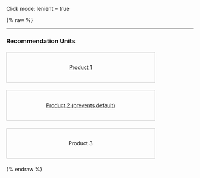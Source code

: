 ---
---

Click mode: lenient = true

{% raw %}
<style>
  .list {
    list-style: none;
    margin: 20px 0;
    padding: 0;
    width: 400px;
  }
  .item {
    height: 80px;
    margin: 20px 0;
    border: 1px solid #CCC;
    display: flex;
    flex-direction: column;
    justify-content: center;
    align-items: center;
    user-select: none;
  }
</style>
<hr>
<section>
  <h3>Recommendation Units</h3>
  <miso-recommendation unit-id="unit-1">
    <miso-products>
      <ul class="list">
        <li id="product-1" class="item" data-miso-product-id="product-1">
          <a href="#">Product 1</a>
        </li>
        <li id="product-2" class="item" data-miso-product-id="product-2">
          <a href="#">Product 2 (prevents default)</a>
        </li>
        <li id="product-3" class="item" data-miso-product-id="product-3">
          <span>Product 3</span>
        </li>
      </ul>
    </miso-products>
  </miso-recommendation>
</section>
<script>
document.querySelector('[data-miso-product-id="product-2"]').addEventListener('click', e => e.preventDefault());
</script>
<script>
const misocmd = window.misocmd || (window.misocmd = []);
misocmd.push(() => {
  MisoClient.plugins.use('std:ui');
  const client = new MisoClient('...');
  const trackerOptions = {
    click: {
      lenient: true,
    }
  };
  const unit = client.ui.recommendations.get('unit-1');
  window.helpers.unit.monitorEvents(unit);
  unit.useTracker(trackerOptions).startTracker();
});
</script>
{% endraw %}
